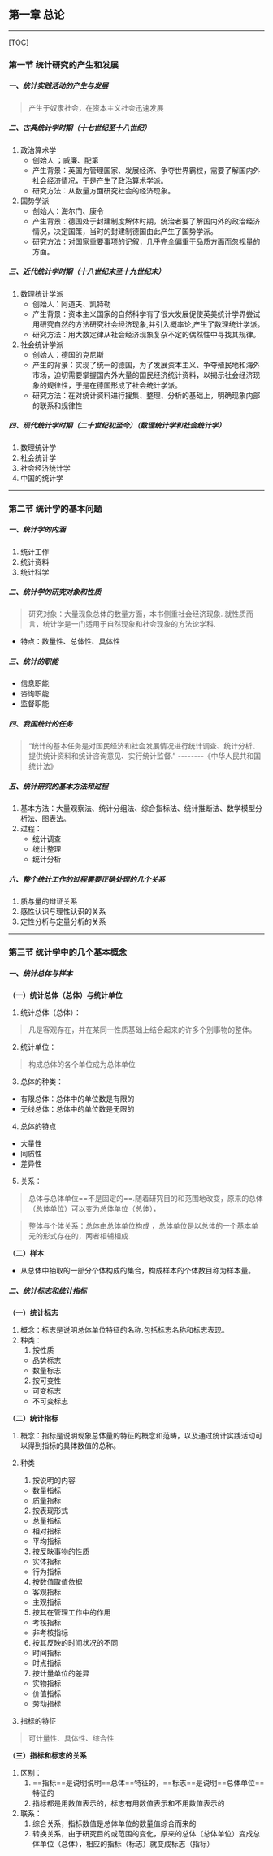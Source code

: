 ## 第一章 总论
---

[TOC]

### 第一节 统计研究的产生和发展
##### 一、统计实践活动的产生与发展
>产生于奴隶社会，在资本主义社会迅速发展
##### 二、古典统计学时期（十七世纪至十八世纪）

1. 政治算术学
    * 创始人 ；威廉、配第
    * 产生背景：英国为管理国家、发展经济、争夺世界霸权，需要了解国内外社会经济情况，于是产生了政治算术学派。
    * 研究方法：从数量方面研究社会的经济现象。
2. 国势学派
   * 创始人：海尔门、康令
   * 产生背景：德国处于封建制度解体时期，统治者要了解国内外的政治经济情况，决定国策，当时的封建制德国由此产生了国势学派。
   * 研究方法：对国家重要事项的记叙，几乎完全偏重于品质方面而忽视量的方面。
##### 三、近代统计学时期（十八世纪末至十九世纪末）
1. 数理统计学派
    * 创始人：阿道夫、凯特勒
    * 产生背景：资本主义国家的自然科学有了很大发展促使英美统计学界尝试用研究自然的方法研究社会经济现象,并引入概率论,产生了数理统计学派。
    * 研究方法：用大数定律从社会经济现象复杂不定的偶然性中寻找其规律。
2. 社会统计学派
    * 创始人：德国的克尼斯
    * 产生的背景：实现了统一的德国，为了发展资本主义、争夺殖民地和海外市场，迫切需要掌握国内外大量的国民经济统计资料，以揭示社会经济现象的规律性，于是在德国形成了社会统计学派。
    * 研究方法：在对统计资料进行搜集、整理、分析的基础上，明确现象内部的联系和规律性
##### 四、现代统计学时期（二十世纪初至今）（数理统计学和社会统计学）
1. 数理统计学
2. 社会统计学
3. 社会经济统计学
4. 中国的统计学
---
### 第二节 统计学的基本问题
##### 一、统计学的内涵
1. 统计工作
2. 统计资料
3. 统计科学
##### 二、统计学的研究对象和性质
>研究对象：大量现象总体的数量方面，本书侧重社会经济现象.
>就性质而言，统计学是一门适用于自然现象和社会现象的方法论学科.
* 特点：数量性、总体性、具体性
##### 三、统计的职能
* 信息职能
* 咨询职能
* 监督职能
##### 四、我国统计的任务
>“统计的基本任务是对国民经济和社会发展情况进行统计调查、统计分析、提供统计资料和统计咨询意见、实行统计监督.”      --------《中华人民共和国统计法》
##### 五、统计研究的基本方法和过程
1. 基本方法：大量观察法、统计分组法、综合指标法、统计推断法、数学模型分析法、图表法。
2. 过程：
   * 统计调查
   * 统计整理
   * 统计分析
##### 六、整个统计工作的过程需要正确处理的几个关系
1. 质与量的辩证关系
2. 感性认识与理性认识的关系
3. 定性分析与定量分析的关系
---
### 第三节 统计学中的几个基本概念
##### 一、统计总体与样本
**（一）统计总体（总体）与统计单位**
   1. 统计总体（总体）：
>凡是客观存在，并在某同一性质基础上结合起来的许多个别事物的整体。
   2. 统计单位：
>构成总体的各个单位成为总体单位
   3. 总体的种类：
   * 有限总体：总体中的单位数是有限的
   * 无线总体：总体中的单位数是无限的
   4. 总体的特点
   * 大量性
   * 同质性
   * 差异性 
   5. 关系：
>总体与总体单位==不是固定的==.随着研究目的和范围地改变，原来的总体（总体单位）可以变为总体单位（总体），

>整体与个体关系：总体由总体单位构成 ，总体单位是以总体的一个基本单元的形式存在的，两者相辅相成.                  

**（二）样本**
* 从总体中抽取的一部分个体构成的集合，构成样本的个体数目称为样本量。
##### 二、统计标志和统计指标
**（一）统计标志**
1. 概念：标志是说明总体单位特征的名称.包括标志名称和标志表现。
2. 种类：
   1. 按性质
   * 品势标志
   * 数量标志
   2. 按可变性
   * 可变标志
   * 不可变标志

**（二）统计指标**
1. 概念：指标是说明现象总体量的特征的概念和范畴，以及通过统计实践活动可以得到指标的具体数值的总称。
2. 种类
   1. 按说明的内容
   * 数量指标
   * 质量指标
   
   2. 按表现形式
   * 总量指标
   * 相对指标
   * 平均指标

   3. 按反映事物的性质
   * 实体指标
   * 行为指标

   4. 按数值取值依据
   * 客观指标
   * 主观指标

   5. 按其在管理工作中的作用
   * 考核指标
   * 非考核指标
   6. 按其反映的时间状况的不同
   * 时间指标
   * 时点指标
   7. 按计量单位的差异
   * 实物指标
   * 价值指标
   * 劳动指标

3. 指标的特征
>可计量性、具体性、综合性

**（三）指标和标志的关系**
1. 区别：
   1. ==指标==是说明说明==总体==特征的，==标志==是说明==总体单位==特征的
   2. 指标都是用数值表示的，标志有用数值表示和不用数值表示的
2. 联系：
   1. 综合关系，指标数值是总体单位的数量值综合而来的
   2. 转换关系，由于研究目的或范围的变化，原来的总体（总体单位）变成总体单位（总体），相应的指标（标志）就变成标志（指标）





